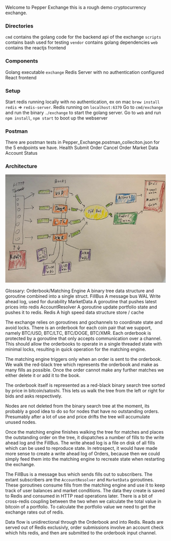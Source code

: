 

Welcome to Pepper Exchange this is a rough demo cryptocurrency exchange. 

### Directories ###

`cmd` contains the golang code for the backend api of the exchange
`scripts` contains bash used for testing
`vendor` contains golang dependencies
`web` contains the reactjs frontend

### Components ###

Golang executable `exchange`
Redis Server with no authentication configured
React frontend


### Setup ###
Start redis running locally with no authentication, ex on mac `brew install redis` => `redis-server`.
Redis running on `localhost:6379` 
Go to `cmd/exchange` and run the binary `./exchange` to start the golang server.
Go to `web` and run `npm install`, `npm start` to boot up the webserver

### Postman ###
There are postman tests in Pepper_Exchange.postman_colleciton.json for the 5 endpoints we have.
Health
Submit Order
Cancel Order
Market Data
Account Status

### Architecture ###
![Architecture Diagram](Architecture.png)

Glossary:
Orderbook/Matching Engine   A binary tree data structure and goroutine combined into a single struct.
FillBus 					A message bus
WAL							Write ahead log, used for durability
MarketData					A goroutine that pushes latest prices into redis
AccountResolver				A goroutine update portfolio state and pushes it to redis.
Redis						A high speed data structure store / cache


The exchange relies on goroutines and gochannels to coordinate state and avoid locks. There is an orderbook for each coin pair that we support, namely BTC/USD, BTC/LTC, BTC/DOGE, BTC/XMR. Each orderbook is protected by a goroutine that only accepts communication over a channel. This should allow the orderbooks to operate in a single threaded state with minimal locks, resulting in quick operation for the matching engine. 

The matching engine triggers only when an order is sent to the orderbook. We walk the red-black tree which represents the orderbook and make as many fills as possible. Once the order cannot make any further matches we either delete it or add it to the book. 

The orderbook itself is represented as a red-black binary search tree sorted by price in bitcoin/satoshi. This lets us walk the tree from the left or right for bids and asks respectively. 

Nodes are not deleted from the binary search tree at the moment, its probably a good idea to do so for nodes that have no outstanding orders. Presumably after a lot of use and price drifts the tree will accumulate unused nodes. 

Once the matching engine finishes walking the tree for matches and places the outstanding order on the tree, it dispatches a number of fills to the write ahead log and the FillBus. The write ahead log is a file on disk of all fills which can be used to reproduce state. In retrospect, it would have made more sense to create a write ahead log of Orders, because then we could simply feed them into the matching engine to recreate state when restarting the exchange. 

The FillBus is a message bus which sends fills out to subscribers. The extant subscribers are the `AccountResolver` and `MarketData` goroutines. These goroutines consume fills from the matching engine and use it to keep track of user balances and market conditions. The data they create is saved to Redis and consumed in HTTP read operations later. There is a bit of cross-redis coupling between the two when we calculate the total value in bitcoin of a portfolio. To calculate the portfolio value we need to get the exchange rates out of redis. 

Data flow is unidirectional through the Orderbook and into Redis. Reads are served out of Redis exclusivly, order submissions involve an account check which hits redis, and then are submitted to the orderbook input channel. 


